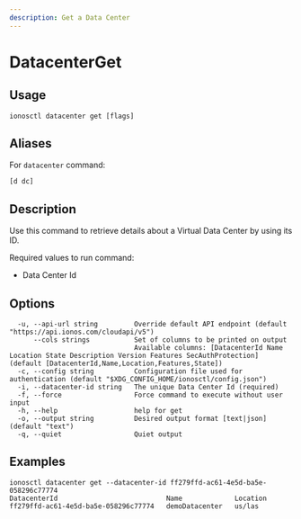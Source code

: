 ```yaml
---
description: Get a Data Center
---
```


# DatacenterGet

## Usage

```text
ionosctl datacenter get [flags]
```

## Aliases

For `datacenter` command:
```text
[d dc]
```

## Description

Use this command to retrieve details about a Virtual Data Center by using its ID.

Required values to run command:

* Data Center Id

## Options

```text
  -u, --api-url string         Override default API endpoint (default "https://api.ionos.com/cloudapi/v5")
      --cols strings           Set of columns to be printed on output 
                               Available columns: [DatacenterId Name Location State Description Version Features SecAuthProtection] (default [DatacenterId,Name,Location,Features,State])
  -c, --config string          Configuration file used for authentication (default "$XDG_CONFIG_HOME/ionosctl/config.json")
  -i, --datacenter-id string   The unique Data Center Id (required)
  -f, --force                  Force command to execute without user input
  -h, --help                   help for get
  -o, --output string          Desired output format [text|json] (default "text")
  -q, --quiet                  Quiet output
```

## Examples

```text
ionosctl datacenter get --datacenter-id ff279ffd-ac61-4e5d-ba5e-058296c77774
DatacenterId                           Name             Location
ff279ffd-ac61-4e5d-ba5e-058296c77774   demoDatacenter   us/las
```

